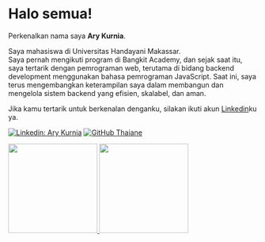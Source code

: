 # Halo semua! 

Perkenalkan nama saya **Ary Kurnia**.<br>

Saya mahasiswa di Universitas Handayani Makassar.<br>
Saya pernah mengikuti program di Bangkit Academy, dan sejak saat itu, saya tertarik dengan pemrograman web, terutama di bidang backend development menggunakan bahasa pemrograman JavaScript. Saat ini, saya terus mengembangkan keterampilan saya dalam membangun dan mengelola sistem backend yang efisien, skalabel, dan aman.

Jika kamu tertarik untuk berkenalan denganku, silakan ikuti akun [Linkedin](https://www.linkedin.com/in/arykurnia/)ku ya.<br>

[![Linkedin: Ary Kurnia](https://img.shields.io/badge/-AryKurnia-blue?style=flat-square&logo=Linkedin&logoColor=white&link=https://www.linkedin.com/in/arykurnia/)](https://www.linkedin.com/in/arykurnia/)
[![GitHub Thaiane](https://img.shields.io/github/followers/AryKurnia?label=follow&style=social)](https://github.com/AryKurnia)

<p align="left">
<a href="https://github.com/AryKurnia">
  <img height="180em" src="https://github-readme-stats-eight-theta.vercel.app/api?username=AryKurnia&show_icons=true&theme=algolia&include_all_commits=true&count_private=true"/>
  <img height="180em" src="https://github-readme-stats-eight-theta.vercel.app/api/top-langs/?username=AryKurnia&layout=compact&theme=algolia"/>
</a>
</p>

<!---
AryKurnia/AryKurnia is a ✨ special ✨ repository because its `README.md` (this file) appears on your GitHub profile.
You can click the Preview link to take a look at your changes.
--->
